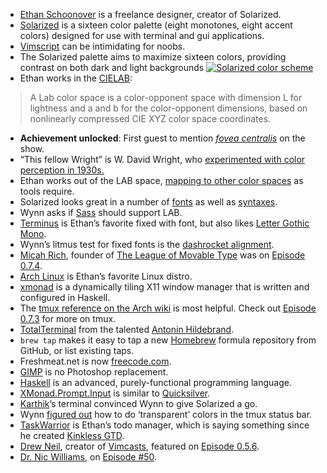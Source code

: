 *   [Ethan Schoonover](https://twitter.com/ethanschoonover) is a freelance designer, creator of Solarized.
*   [Solarized](http://ethanschoonover.com/solarized) is a sixteen color palette (eight monotones, eight accent colors) designed for use with terminal and gui applications.
*   [Vimscript](http://en.wikipedia.org/wiki/Vimscript) can be intimidating for noobs.
*   The Solarized palette aims to maximize sixteen colors, providing contrast on both dark and light backgrounds [![Solarized color scheme](http://cl.ly/2q3d2Q003O0d3B3T2v2B/solarized%20palette.png)](http://ethanschoonover.com/solarized)
*   Ethan works in the [CIELAB](http://en.wikipedia.org/wiki/Lab_color_space):

> A Lab color space is a color-opponent space with dimension L for lightness and a and b for the color-opponent dimensions, based on nonlinearly compressed CIE XYZ color space coordinates.

*   **Achievement unlocked**: First guest to mention [_fovea centralis_](http://en.wikipedia.org/wiki/Fovea_centralis) on the show.
*   “This fellow Wright” is W. David Wright, who [experimented with color perception in 1930s.](http://en.wikipedia.org/wiki/CIE_1931_color_space)
*   Ethan works out of the LAB space, [mapping to other color spaces](http://ethanschoonover.com/solarized#the-values) as tools require.
*   Solarized looks great in a number of [fonts](http://ethanschoonover.com/solarized#font-samples) as well as [syntaxes](http://ethanschoonover.com/solarized#screenshots).
*   Wynn asks if [Sass](https://changelog.com/podcast/1) should support LAB.
*   [Terminus](http://ethanschoonover.com/solarized/img/terminus12) is Ethan’s favorite fixed with font, but also likes [Letter Gothic Mono](http://ethanschoonover.com/solarized/img/lettergothic14).
*   Wynn’s litmus test for fixed fonts is the [dashrocket alignment](http://wynnnetherland.com/journal/2011102001/coffeescript-friendly-typefaces-it-s-all-about-the-dashrocket).
*   [Micah Rich](https://twitter.com/#!/micahbrich), founder of [The League of Movable Type](http://theleagueofmoveabletype.com/) was on [Episode 0.7.4](https://changelog.com/podcast/74).
*   [Arch Linux](http://www.archlinux.org/) is Ethan’s favorite Linux distro.
*   [xmonad](http://xmonad.org/) is a dynamically tiling X11 window manager that is written and configured in Haskell.
*   The [tmux reference on the Arch wiki](https://wiki.archlinux.org/index.php/Tmux) is most helpful. Check out [Episode 0.7.3](https://changelog.com/podcast/73) for more on tmux.
*   [TotalTerminal](http://totalterminal.binaryage.com/) from the talented [Antonin Hildebrand](http://blog.binaryage.com/).
*   `brew tap` makes it easy to tap a new [Homebrew](https://changelog.com/podcast/35) formula repository from GitHub, or list existing taps.
*   Freshmeat.net is now [freecode.com](http://freecode.com/).
*   [GIMP](http://www.gimp.org/) is no Photoshop replacement.
*   [Haskell](http://www.haskell.org/haskellwiki/Haskell) is an advanced, purely-functional programming language.
*   [XMonad.Prompt.Input](http://xmonad.org/xmonad-docs/xmonad-contrib/XMonad-Prompt-Input.html) is similar to [Quicksilver](http://qsapp.com/).
*   [Karthik](https://twitter.com/hkarthik)’s terminal convinced Wynn to give Solarized a go.
*   Wynn [figured out](http://wynn.fm/m9) how to do ‘transparent’ colors in the tmux status bar.
*   [TaskWarrior](http://taskwarrior.org/projects/show/taskwarrior) is Ethan’s todo manager, which is saying something since he created [Kinkless GTD](http://www.43folders.com/2007/05/31/kinkless-redux).
*   [Drew Neil](http://drewneil.com/), creator of [Vimcasts](http://vimcasts.org/), featured on [Episode 0.5.6](https://changelog.com/podcast/56).
*   [Dr. Nic Williams](http://drnicwilliams.com/), on [Episode #50](https://changelog.com/podcast/50).